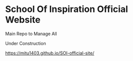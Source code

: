 # School Of Inspiration Official Website

Main Repo to Manage All

Under Construction
 
https://mitu1403.github.io/SOI-official-site/


